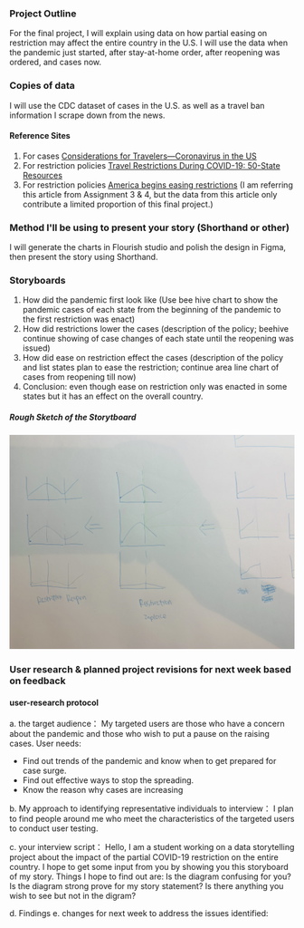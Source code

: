 ### Project Outline
For the final project, I will explain using data on how partial easing on restriction may affect the entire country in the U.S. I will use the data when the pandemic just started, after stay-at-home order, after reopening was ordered, and cases now. 

### Copies of data
I will use the CDC dataset of cases in the U.S. as well as a travel ban information I scrape down from the news. 

#### Reference Sites
1. For cases [Considerations for Travelers—Coronavirus in the US](https://www.cdc.gov/coronavirus/2019-ncov/travelers/travel-in-the-us.html)
2. For restriction policies [Travel Restrictions During COVID-19: 50-State Resources](https://www.justia.com/covid-19/50-state-covid-19-resources/travel-restrictions-during-covid-19-50-state-resources/)
3. For restriction policies [America begins easing restrictions](https://www.economist.com/united-states/2020/04/23/america-begins-easing-restrictions) (I am referring this article from Assignment 3 & 4, but the data from this article only contribute a limited proportion of this final project.)


### Method I'll be using to present your story (Shorthand or other)
I will generate the charts in Flourish studio and polish the design in Figma, then present the story using Shorthand.

### Storyboards
1. How did the pandemic first look like (Use bee hive chart to show the pandemic cases of each state from the beginning of the pandemic to the first restriction was enact)
2. How did restrictions lower the cases (description of the policy; beehive continue showing of case changes of each state until the reopening was issued)
3. How did ease on restriction effect the cases (description of the policy and list states plan to ease the restriction; continue area line chart of cases from reopening till now)
4. Conclusion: even though ease on restriction only was enacted in some states but it has an effect on the overall country.

##### Rough Sketch of the Storytboard
<img src="finalproject rough sketch.jpg" width="800" />


### User research & planned project revisions for next week based on feedback
#### user-research protocol 
a. the target audience： My targeted users are those who have a concern about the pandemic and those who wish to put a pause on the raising cases.
User needs:
* Find out trends of the pandemic and know when to get prepared for case surge.
* Find out effective ways to stop the spreading.
* Know the reason why cases are increasing

b. My approach to identifying representative individuals to interview： I plan to find people around me who meet the characteristics of the targeted users to conduct user testing. 

c. your interview script： 
Hello, I am a student working on a data storytelling project about the impact of the partial COVID-19 restriction on the entire country. I hope to get some input from you by showing you this storyboard of my story. Things I hope to find out are: 
Is the diagram confusing for you?
Is the diagram strong prove for my story statement?
Is there anything you wish to see but not in the digram?

d. Findings
e. changes for next week to address the issues identified:
